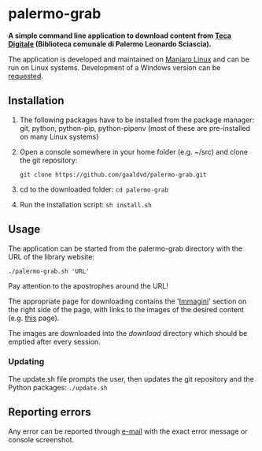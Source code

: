 # palermo-grab

**A simple command line application to download content from [Teca Digitale](https://librarsi.comune.palermo.it/librarsidigitale/opac/librarsi/index.jsp) (Biblioteca comunale di Palermo Leonardo Sciascia).**

The application is developed and maintained on [Manjaro Linux](https://manjaro.org/) and can be run on Linux systems. Development of a Windows version can be [requested](mailto:gaaldavid[at]tuta.io?subject=[GitHub]%20palermo-grab%20windows).

## Installation

1. The following packages have to be installed from the package manager: git, python, python-pip, python-pipenv (most of these are pre-installed on many Linux systems)
2. Open a console somewhere in your home folder (e.g. ~/src) and clone the git repository:

    `git clone https://github.com/gaaldvd/palermo-grab.git`

3. cd to the downloaded folder: `cd palermo-grab`
4. Run the installation script: `sh install.sh`

## Usage

The application can be started from the palermo-grab directory with the URL of the library website:

`./palermo-grab.sh 'URL'`

Pay attention to the apostrophes around the URL!

The appropriate page for downloading contains the '[Immagini](readme-site-ref.png)' section on the right side of the page, with links to the images of the desired content (e.g. [this](https://librarsi.comune.palermo.it/librarsidigitale/opaclib?struct:1016=ricerca.parole_tutte%3A4%3D6&nentries=1&fname=none&sort_access=Titolo%2FAnno%3Amin+5036%2Cmin+5031&do_cmd=search_show_cmd&searchForm=opac%2Flibrarsi%2Ffree.jsp&item:1016:Any=ranzano&saveparams=true&resultForward=opac%2Flibrarsi%2Fviewer%2Fviewer.jsp&select_db=solr_teca&db=solr_teca&from=1&mode=idx) page).

The images are downloaded into the *download* directory which should be emptied after every session.

### Updating

The update.sh file prompts the user, then updates the git repository and the Python packages: `./update.sh`

## Reporting errors

Any error can be reported through [e-mail](mailto:gaaldavid[at]tuta.io?subject=[GitHub]%20palermo-grab%20error) with the exact error message or console screenshot.
